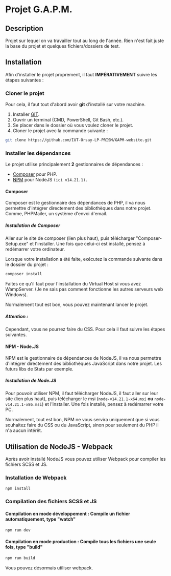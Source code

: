 # Projet G.A.P.M.

## Description
Projet sur lequel on va travailler tout au long de l'année.
Rien n'est fait juste la base du projet et quelques fichiers/dossiers de test.


## Installation
Afin d'installer le projet proprement, il faut **IMPÉRATIVEMENT** suivre les étapes suivantes :

### Cloner le projet
Pour cela, il faut tout d'abord avoir **git** d'installé sur votre machine.
1. Installer [GIT](https://git-scm.com/download/win).
2. Ouvrir un terminal (CMD, PowerShell, Git Bash, etc.).
3. Se placer dans le dossier où vous voulez cloner le projet.
4. Cloner le projet avec la commande suivante :
```bash
git clone https://github.com/IUT-Orsay-LP-PRISM/GAPM-website.git
```

### Installer les dépendances
Le projet utilise principalement **2** gestionnaires de dépendances :
- [Composer](https://getcomposer.org/download/) pour PHP.
- [NPM](https://nodejs.org/download/release/v14.21.1/) pour NodeJS `(ici v14.21.1).`

#### Composer
Composer est le gestionnaire des dépendances de PHP, il va nous permettre d'intégrer directement des bibliothèques dans notre projet. Comme, PHPMailer, un système d'envoi d'email. 

##### Installation de Composer
Aller sur le site de composer (lien plus haut), puis télécharger "Composer-Setup.exe" et l'installer.
Une fois que celui-ci est installé, pensez à redémarrer votre ordinateur.

Lorsque votre installation a été faite, exécutez la commande suivante dans le dossier du projet :
```bash
composer install
```

Faites ce qu'il faut pour l'installation du Virtual Host si vous avez WampServer. (Je ne sais pas comment fonctionne les autres serveurs web Windows).

Normalement tout est bon, vous pouvez maintenant lancer le projet. 

##### Attention : 
Cependant, vous ne pourrez faire du CSS. Pour cela il faut suivre les étapes suivantes.

#### NPM - Node.JS
NPM est le gestionnaire de dépendances de NodeJS, il va nous permettre d'intégrer directement des bibliothèques JavaScript dans notre projet. Les futurs libs de Stats par exemple.

##### Installation de Node.JS
Pour pouvoir utiliser NPM, il faut télécharger NodeJS, il faut aller sur leur site (lien plus haut), puis télécharger le msi (`node-v14.21.1-x64.msi` **ou** `node-v14.21.1-x86.msi`) et l'installer.
Une fois installé, pensez à redémarrer votre PC.

Normalement, tout est bon, NPM ne vous servira uniquement que si vous souhaitez faire du CSS ou du JavaScript, sinon pour seulement du PHP il n'a aucun intérêt.


## Utilisation de NodeJS - Webpack

Après avoir installé NodeJS vous pouvez utiliser Webpack pour compiler les fichiers SCSS et JS.
### Installation de Webpack
```bash
npm install
```

### Compilation des fichiers SCSS et JS
#### Compilation en mode développement : Compile un fichier automatiquement, type "watch"
```bash
npm run dev 
```
#### Compilation en mode production : Compile tous les fichiers une seule fois, type "build"
```bash
npm run build
```

Vous pouvez désormais utiliser webpack.